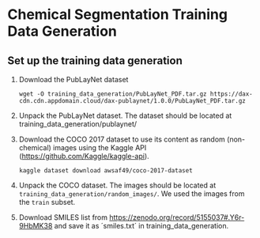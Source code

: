 # Chemical Segmentation Training Data Generation

## Set up the training data generation

1) Download the PubLayNet dataset

    `wget -O training_data_generation/PubLayNet_PDF.tar.gz https://dax-cdn.cdn.appdomain.cloud/dax-publaynet/1.0.0/PubLayNet_PDF.tar.gz
`

2) Unpack the PubLayNet dataset. The dataset should be located at training_data_generation/publaynet/

3) Download the COCO 2017 dataset to use its content as random (non-chemical) images using the Kaggle API (https://github.com/Kaggle/kaggle-api).

    `kaggle dataset download awsaf49/coco-2017-dataset`

4) Unpack the COCO dataset. The images should be located at `training_data_generation/random_images/`. We used the images from the `train` subset.

5) Download SMILES list from https://zenodo.org/record/5155037#.Y6r-9HbMK38 and save it as ´smiles.txt´ in training_data_generation. 